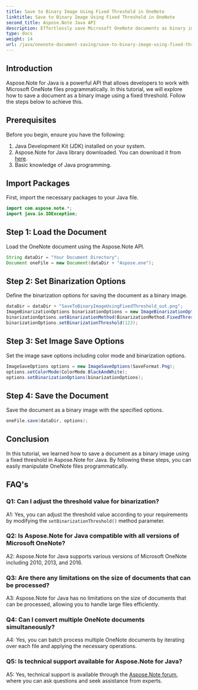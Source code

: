 ```yaml
---
title: Save to Binary Image Using Fixed Threshold in OneNote
linktitle: Save to Binary Image Using Fixed Threshold in OneNote
second_title: Aspose.Note Java API
description: Effortlessly save Microsoft OneNote documents as binary images using fixed threshold with Aspose.Note Java. Elevate your OneNote file manipulation capabilities.
type: docs
weight: 14
url: /java/onenote-document-saving/save-to-binary-image-using-fixed-threshold/
---
```

## Introduction

Aspose.Note for Java is a powerful API that allows developers to work with Microsoft OneNote files programmatically. In this tutorial, we will explore how to save a document as a binary image using a fixed threshold. Follow the steps below to achieve this.

## Prerequisites

Before you begin, ensure you have the following:

1. Java Development Kit (JDK) installed on your system.
2. Aspose.Note for Java library downloaded. You can download it from [here](https://releases.aspose.com/note/java/).
3. Basic knowledge of Java programming.

## Import Packages

First, import the necessary packages to your Java file.

```java
import com.aspose.note.*;
import java.io.IOException;
```

## Step 1: Load the Document

Load the OneNote document using the Aspose.Note API.

```java
String dataDir = "Your Document Directory";
Document oneFile = new Document(dataDir + "Aspose.one");
```

## Step 2: Set Binarization Options

Define the binarization options for saving the document as a binary image.

```java
dataDir = dataDir + "SaveToBinaryImageUsingFixedThreshold_out.png";
ImageBinarizationOptions binarizationOptions = new ImageBinarizationOptions();
binarizationOptions.setBinarizationMethod(BinarizationMethod.FixedThreshold);
binarizationOptions.setBinarizationThreshold(123);
```

## Step 3: Set Image Save Options

Set the image save options including color mode and binarization options.

```java
ImageSaveOptions options = new ImageSaveOptions(SaveFormat.Png);
options.setColorMode(ColorMode.BlackAndWhite);
options.setBinarizationOptions(binarizationOptions);
```

## Step 4: Save the Document

Save the document as a binary image with the specified options.

```java
oneFile.save(dataDir, options);
```

## Conclusion

In this tutorial, we learned how to save a document as a binary image using a fixed threshold in Aspose.Note for Java. By following these steps, you can easily manipulate OneNote files programmatically.

## FAQ's

### Q1: Can I adjust the threshold value for binarization?

A1: Yes, you can adjust the threshold value according to your requirements by modifying the `setBinarizationThreshold()` method parameter.

### Q2: Is Aspose.Note for Java compatible with all versions of Microsoft OneNote?

A2: Aspose.Note for Java supports various versions of Microsoft OneNote including 2010, 2013, and 2016.

### Q3: Are there any limitations on the size of documents that can be processed?

A3: Aspose.Note for Java has no limitations on the size of documents that can be processed, allowing you to handle large files efficiently.

### Q4: Can I convert multiple OneNote documents simultaneously?

A4: Yes, you can batch process multiple OneNote documents by iterating over each file and applying the necessary operations.

### Q5: Is technical support available for Aspose.Note for Java?

A5: Yes, technical support is available through the [Aspose.Note forum](https://forum.aspose.com/c/note/28), where you can ask questions and seek assistance from experts.
